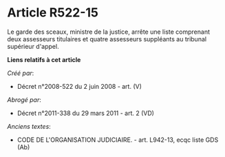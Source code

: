 # Article R522-15

Le garde des sceaux, ministre de la justice, arrête une liste comprenant deux assesseurs titulaires et quatre assesseurs
suppléants au tribunal supérieur d'appel.

**Liens relatifs à cet article**

_Créé par_:

  - Décret n°2008-522 du 2 juin 2008 - art. (V)

_Abrogé par_:

  - Décret n°2011-338 du 29 mars 2011 - art. 2 (VD)

_Anciens textes_:

  - CODE DE L'ORGANISATION JUDICIAIRE. - art. L942-13, ecqc liste GDS (Ab)
